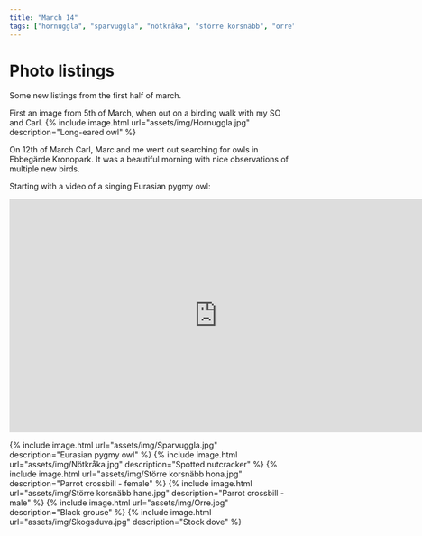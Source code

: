 ```yaml
---
title: "March 14"
tags: ["hornuggla", "sparvuggla", "nötkråka", "större korsnäbb", "orre", "skogsduva"]
---
```

# Photo listings
Some new listings from the first half of march.

First an image from 5th of March, when out on a birding walk with my SO and
Carl.
{% include image.html url="assets/img/Hornuggla.jpg" description="Long-eared owl" %}

On 12th of March Carl, Marc and me went out searching for owls in Ebbegärde
Kronopark. It was a beautiful morning with nice observations of multiple new
birds.

Starting with a video of a singing Eurasian pygmy owl:
<iframe width="736" height="414" src="https://www.youtube.com/embed/zjcU9XGVPkg" title="YouTube video player" frameborder="0" allow="accelerometer; autoplay; clipboard-write; encrypted-media; gyroscope; picture-in-picture" allowfullscreen></iframe>

{% include image.html url="assets/img/Sparvuggla.jpg" description="Eurasian pygmy owl" %}
{% include image.html url="assets/img/Nötkråka.jpg" description="Spotted nutcracker" %}
{% include image.html url="assets/img/Större korsnäbb hona.jpg" description="Parrot crossbill - female" %}
{% include image.html url="assets/img/Större korsnäbb hane.jpg" description="Parrot crossbill - male" %}
{% include image.html url="assets/img/Orre.jpg" description="Black grouse" %}
{% include image.html url="assets/img/Skogsduva.jpg" description="Stock dove" %}
